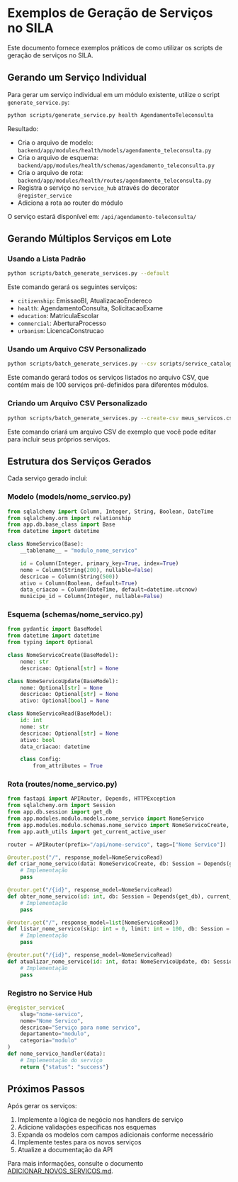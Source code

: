 # Exemplos de Geração de Serviços no SILA

Este documento fornece exemplos práticos de como utilizar os scripts de geração de serviços no SILA.

## Gerando um Serviço Individual

Para gerar um serviço individual em um módulo existente, utilize o script `generate_service.py`:

```bash
python scripts/generate_service.py health AgendamentoTeleconsulta
```

Resultado:
- Cria o arquivo de modelo: `backend/app/modules/health/models/agendamento_teleconsulta.py`
- Cria o arquivo de esquema: `backend/app/modules/health/schemas/agendamento_teleconsulta.py`
- Cria o arquivo de rota: `backend/app/modules/health/routes/agendamento_teleconsulta.py`
- Registra o serviço no `service_hub` através do decorator `@register_service`
- Adiciona a rota ao router do módulo

O serviço estará disponível em: `/api/agendamento-teleconsulta/`

## Gerando Múltiplos Serviços em Lote

### Usando a Lista Padrão

```bash
python scripts/batch_generate_services.py --default
```

Este comando gerará os seguintes serviços:
- `citizenship`: EmissaoBI, AtualizacaoEndereco
- `health`: AgendamentoConsulta, SolicitacaoExame
- `education`: MatriculaEscolar
- `commercial`: AberturaProcesso
- `urbanism`: LicencaConstrucao

### Usando um Arquivo CSV Personalizado

```bash
python scripts/batch_generate_services.py --csv scripts/service_catalog.csv
```

Este comando gerará todos os serviços listados no arquivo CSV, que contém mais de 100 serviços pré-definidos para diferentes módulos.

### Criando um Arquivo CSV Personalizado

```bash
python scripts/batch_generate_services.py --create-csv meus_servicos.csv
```

Este comando criará um arquivo CSV de exemplo que você pode editar para incluir seus próprios serviços.

## Estrutura dos Serviços Gerados

Cada serviço gerado inclui:

### Modelo (models/nome_servico.py)

```python
from sqlalchemy import Column, Integer, String, Boolean, DateTime
from sqlalchemy.orm import relationship
from app.db.base_class import Base
from datetime import datetime

class NomeServico(Base):
    __tablename__ = "modulo_nome_servico"

    id = Column(Integer, primary_key=True, index=True)
    nome = Column(String(200), nullable=False)
    descricao = Column(String(500))
    ativo = Column(Boolean, default=True)
    data_criacao = Column(DateTime, default=datetime.utcnow)
    municipe_id = Column(Integer, nullable=False)
```

### Esquema (schemas/nome_servico.py)

```python
from pydantic import BaseModel
from datetime import datetime
from typing import Optional

class NomeServicoCreate(BaseModel):
    nome: str
    descricao: Optional[str] = None

class NomeServicoUpdate(BaseModel):
    nome: Optional[str] = None
    descricao: Optional[str] = None
    ativo: Optional[bool] = None

class NomeServicoRead(BaseModel):
    id: int
    nome: str
    descricao: Optional[str] = None
    ativo: bool
    data_criacao: datetime

    class Config:
        from_attributes = True
```

### Rota (routes/nome_servico.py)

```python
from fastapi import APIRouter, Depends, HTTPException
from sqlalchemy.orm import Session
from app.db.session import get_db
from app.modules.modulo.models.nome_servico import NomeServico
from app.modules.modulo.schemas.nome_servico import NomeServicoCreate, NomeServicoRead, NomeServicoUpdate
from app.auth_utils import get_current_active_user

router = APIRouter(prefix="/api/nome-servico", tags=["Nome Servico"])

@router.post("/", response_model=NomeServicoRead)
def criar_nome_servico(data: NomeServicoCreate, db: Session = Depends(get_db), current_user = Depends(get_current_active_user)):
    # Implementação
    pass

@router.get("/{id}", response_model=NomeServicoRead)
def obter_nome_servico(id: int, db: Session = Depends(get_db), current_user = Depends(get_current_active_user)):
    # Implementação
    pass

@router.get("/", response_model=list[NomeServicoRead])
def listar_nome_servico(skip: int = 0, limit: int = 100, db: Session = Depends(get_db), current_user = Depends(get_current_active_user)):
    # Implementação
    pass

@router.put("/{id}", response_model=NomeServicoRead)
def atualizar_nome_servico(id: int, data: NomeServicoUpdate, db: Session = Depends(get_db), current_user = Depends(get_current_active_user)):
    # Implementação
    pass
```

### Registro no Service Hub

```python
@register_service(
    slug="nome-servico",
    nome="Nome Servico",
    descricao="Serviço para nome servico",
    departamento="modulo",
    categoria="modulo"
)
def nome_servico_handler(data):
    # Implementação do serviço
    return {"status": "success"}
```

## Próximos Passos

Após gerar os serviços:

1. Implemente a lógica de negócio nos handlers de serviço
2. Adicione validações específicas nos esquemas
3. Expanda os modelos com campos adicionais conforme necessário
4. Implemente testes para os novos serviços
5. Atualize a documentação da API

Para mais informações, consulte o documento [ADICIONAR_NOVOS_SERVICOS.md](ADICIONAR_NOVOS_SERVICOS.md).
